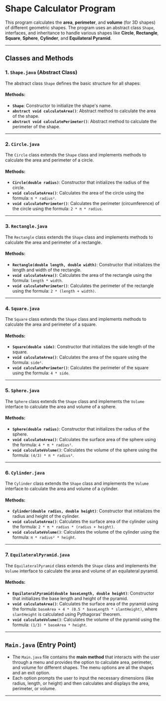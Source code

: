 # Shape Calculator Program

This program calculates the **area**, **perimeter**, and **volume** (for 3D shapes) of different geometric shapes. The program uses an abstract class `Shape`, interfaces, and inheritance to handle various shapes like **Circle**, **Rectangle**, **Square**, **Sphere**, **Cylinder**, and **Equilateral Pyramid**.

---

## Classes and Methods

### **1. `Shape.java` (Abstract Class)**  
The abstract class `Shape` defines the basic structure for all shapes:

#### Methods:
- **`Shape`**: Constructor to initialize the shape's name.
- **`abstract void calculateArea()`**: Abstract method to calculate the area of the shape.
- **`abstract void calculatePerimeter()`**: Abstract method to calculate the perimeter of the shape.

---

### **2. `Circle.java`**  
The `Circle` class extends the `Shape` class and implements methods to calculate the area and perimeter of a circle.

#### Methods:
- **`Circle(double radius)`**: Constructor that initializes the radius of the circle.
- **`void calculateArea()`**: Calculates the area of the circle using the formula: `π * radius²`.
- **`void calculatePerimeter()`**: Calculates the perimeter (circumference) of the circle using the formula: `2 * π * radius`.

---

### **3. `Rectangle.java`**  
The `Rectangle` class extends the `Shape` class and implements methods to calculate the area and perimeter of a rectangle.

#### Methods:
- **`Rectangle(double length, double width)`**: Constructor that initializes the length and width of the rectangle.
- **`void calculateArea()`**: Calculates the area of the rectangle using the formula: `length * width`.
- **`void calculatePerimeter()`**: Calculates the perimeter of the rectangle using the formula: `2 * (length + width)`.

---

### **4. `Square.java`**  
The `Square` class extends the `Shape` class and implements methods to calculate the area and perimeter of a square.

#### Methods:
- **`Square(double side)`**: Constructor that initializes the side length of the square.
- **`void calculateArea()`**: Calculates the area of the square using the formula: `side²`.
- **`void calculatePerimeter()`**: Calculates the perimeter of the square using the formula: `4 * side`.

---

### **5. `Sphere.java`**  
The `Sphere` class extends the `Shape` class and implements the `Volume` interface to calculate the area and volume of a sphere.

#### Methods:
- **`Sphere(double radius)`**: Constructor that initializes the radius of the sphere.
- **`void calculateArea()`**: Calculates the surface area of the sphere using the formula: `4 * π * radius²`.
- **`void calculateVolume()`**: Calculates the volume of the sphere using the formula: `(4/3) * π * radius³`.

---

### **6. `Cylinder.java`**  
The `Cylinder` class extends the `Shape` class and implements the `Volume` interface to calculate the area and volume of a cylinder.

#### Methods:
- **`Cylinder(double radius, double height)`**: Constructor that initializes the radius and height of the cylinder.
- **`void calculateArea()`**: Calculates the surface area of the cylinder using the formula: `2 * π * radius * (radius + height)`.
- **`void calculateVolume()`**: Calculates the volume of the cylinder using the formula: `π * radius² * height`.

---

### **7. `EquilateralPyramid.java`**  
The `EquilateralPyramid` class extends the `Shape` class and implements the `Volume` interface to calculate the area and volume of an equilateral pyramid.

#### Methods:
- **`EquilateralPyramid(double baseLength, double height)`**: Constructor that initializes the base length and height of the pyramid.
- **`void calculateArea()`**: Calculates the surface area of the pyramid using the formula: `baseArea + 4 * (0.5 * baseLength * slantHeight)`, where `slantHeight` is calculated using Pythagoras' theorem.
- **`void calculateVolume()`**: Calculates the volume of the pyramid using the formula: `(1/3) * baseArea * height`.

---

## `Main.java` (Entry Point)

 - The `Main.java` file contains the **main method** that interacts with the user through a menu and provides the option to calculate area, perimeter, and volume for different shapes. The menu options are all the shapes and an exit option.
 - Each option prompts the user to input the necessary dimensions (like radius, length, or height) and then calculates and displays the area, perimeter, or volume.

---

